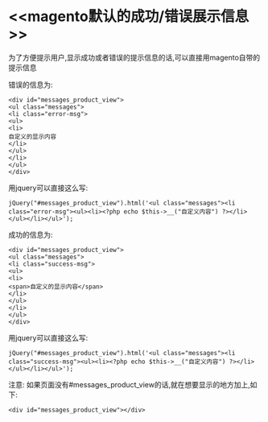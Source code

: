 # <<magento默认的成功/错误展示信息>>

为了方便提示用户,显示成功或者错误的提示信息的话,可以直接用magento自带的提示信息

错误的信息为:
```
<div id="messages_product_view">
<ul class="messages">
<li class="error-msg">
<ul>
<li>
自定义的显示内容
</li>
</ul>
</li>
</ul>
</div>
```
用jquery可以直接这么写:
```
jQuery("#messages_product_view").html('<ul class="messages"><li class="error-msg"><ul><li><?php echo $this->__("自定义内容") ?></li></ul></li></ul>');
```

成功的信息为:
```
<div id="messages_product_view">
<ul class="messages">
<li class="success-msg">
<ul>
<li>
<span>自定义的显示内容</span>
</li>
</ul>
</li>
</ul>
</div>
```

用jquery可以直接这么写:
```
jQuery("#messages_product_view").html('<ul class="messages"><li class="success-msg"><ul><li><?php echo $this->__("自定义内容") ?></li></ul></li></ul>');
```
注意: 如果页面没有#messages_product_view的话,就在想要显示的地方加上,如下:

```
<div id="messages_product_view"></div>
```